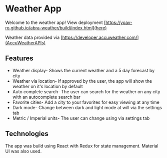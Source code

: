# Weather App

Welcome to the weather app! View deployment [https://yoav-ro.github.io/abra-weather/build/index.html](here)

Weather data provided via [https://developer.accuweather.com/](AccuWeatherAPIs)

## Features

* Weather display- Shows the current weather and a 5 day forecast by city
* Weather via location- If approved by the user, the app will show the weather on it's location by default
* Auto complete search- The user can search for the weather on any city with an autocomplete search bar
* Favorite cities- Add a city to your favorites for easy viewing at any time
* Dark mode- Change between dark and light mode at will via the settings tab 
* Metric / Imperial units- The user can change using via settings tab

## Technologies

The app was build using React with Redux for state management. Material UI was also used.
